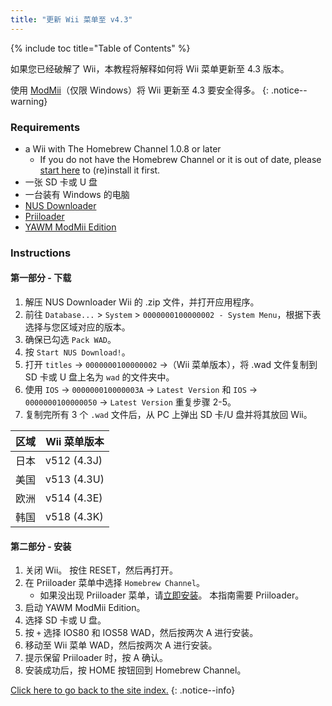```yaml
---
title: "更新 Wii 菜单至 v4.3"
---
```


{% include toc title="Table of Contents" %}

如果您已经破解了 Wii，本教程将解释如何将 Wii 菜单更新至 4.3 版本。

使用 [ModMii](modmii)（仅限 Windows）将 Wii 更新至 4.3 要安全得多。
{: .notice--warning}

### Requirements

* a Wii with The Homebrew Channel 1.0.8 or later
    + If you do not have the Homebrew Channel or it is out of date, please [start here](get-started) to (re)install it first.
* 一张 SD 卡或 U 盘
* 一台装有 Windows 的电脑
* [NUS Downloader](https://github.com/WiiDatabase/nusdownloader/releases/latest)
* [Priiloader](priiloader)
* [YAWM ModMii Edition](https://oscwii.org/library/app/yawmme)

### Instructions

#### 第一部分 - 下载

1. 解压 NUS Downloader Wii 的 .zip 文件，并打开应用程序。
1. 前往 `Database...` > `System` > `0000000100000002 - System Menu`，根据下表选择与您区域对应的版本。
1. 确保已勾选 `Pack WAD`。
1. 按 `Start NUS Download!`。
1. 打开 `titles` -> `0000000100000002` ->（Wii 菜单版本），将 .wad 文件复制到 SD 卡或 U 盘上名为 `wad` 的文件夹中。
1. 使用 `IOS` -> `000000010000003A` -> `Latest Version` 和 `IOS` -> `0000000100000050` -> `Latest Version` 重复步骤 2-5。
1. 复制完所有 3 个 `.wad` 文件后，从 PC 上弹出 SD 卡/U 盘并将其放回 Wii。

| 区域 | Wii 菜单版本    |
| -- | ----------- |
| 日本 | v512 (4.3J) |
| 美国 | v513 (4.3U) |
| 欧洲 | v514 (4.3E) |
| 韩国 | v518 (4.3K) |

#### 第二部分 - 安装

1. 关闭 Wii。 按住 RESET，然后再打开。
1. 在 Priiloader 菜单中选择 `Homebrew Channel`。
    * 如果没出现 Priiloader 菜单，请[立即安装](priiloader)。 本指南需要 Priiloader。
1. 启动 YAWM ModMii Edition。
1. 选择 SD 卡或 U 盘。
1. 按 `+` 选择 IOS80 和 IOS58 WAD，然后按两次 A 进行安装。
1. 移动至 Wii 菜单 WAD，然后按两次 A 进行安装。
1. 提示保留 Priiloader 时，按 A 确认。
1. 安装成功后，按 HOME 按钮回到 Homebrew Channel。

[Click here to go back to the site index.](site-navigation)
{: .notice--info}

